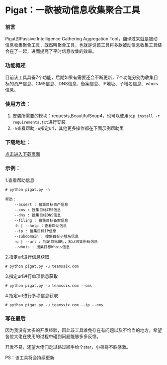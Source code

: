 # Pigat：一款被动信息收集聚合工具
### 前言
Pigat即Passive Intelligence Gathering Aggregation Tool，翻译过来就是被动信息收集聚合工具，既然叫聚合工具，也就是说该工具将多款被动信息收集工具结合在了一起，进而提高了平时信息收集的效率。
### 功能概述
目前该工具具备7个功能，后期如果有需要还会不断更新，7个功能分别为收集目标的资产信息、CMS信息、DNS信息、备案信息、IP地址、子域名信息、whois信息。
### 使用方法：
1. 安装所需要的模块：requests,BeautifulSoup4，也可以使用`pip install -r requirements.txt`进行安装
1. `-h`查看帮助,`-u`指定url，其他更多操作都在下面示例帮助里
### 下载地址：
[点击进入下载页面](https://github.com/teamssix/pigat/releases)
### 示例：
1.查看帮助信息

```
# python pigat.py -h

帮助：
    --assert : 搜集目标资产信息
    --cms : 搜集目标CMS信息
    --dns : 搜集目标DNS信息
    --filing : 搜集目标备案信息
    -h | --help ：查看帮助信息
    --ip : 搜集目标IP信息
    --subdomain : 搜集目标子域名信息
    -u | --url : 指定目标URL，默认收集所有信息
    --whois : 搜集目标Whois信息
```
2.指定url进行信息获取
```
# python pigat.py -u teamssix.com
```
3.指定url进行单项信息获取
```
# python pigat.py -u teamssix.com --cms
```
4.指定url进行多项信息获取
```
# python pigat.py -u teamssix.com --ip --cms
```
### 写在最后
因为我没有太多的开发经验，因此该工具难免存在有问题以及不恰当的地方，希望各位大佬在使用的过程中碰到问题能够多多反馈。

开发不易，还望大佬们走过路过顺手给个star，小弟将不胜感激。

PS：该工具将会持续更新
